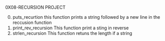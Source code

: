 0X08-RECURSION PROJECT

0. puts_recurtion
this function prints a string followed by a new line in the reccusion function
1. print_rev_recursion
This function print a sting in reverse
2. strlen_recursion
This function retuns the length if a string
